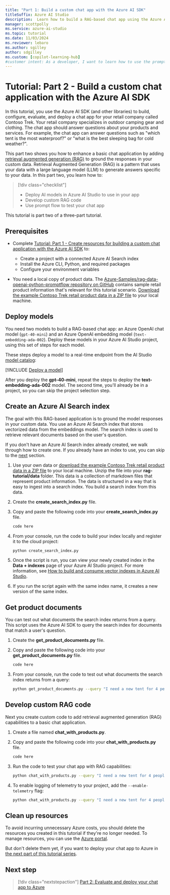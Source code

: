 ```yaml
---
title: "Part 1: Build a custom chat app with the Azure AI SDK"
titleSuffix: Azure AI Studio
description:  Learn how to build a RAG-based chat app using the Azure AI SDK. This tutorial is part 2 of a 3-part tutorial series.
manager: scottpolly
ms.service: azure-ai-studio
ms.topic: tutorial
ms.date: 11/03/2024
ms.reviewer: lebaro
ms.author: sgilley
author: sdgilley
ms.custom: [copilot-learning-hub]
#customer intent: As a developer, I want to learn how to use the prompt flow SDK so that I can build a RAG-based chat app.
---
```


# Tutorial:  Part 2 - Build a custom chat application with the Azure AI SDK

In this tutorial, you use the Azure AI SDK (and other libraries) to build, configure, evaluate, and deploy a chat app for your retail company called Contoso Trek. Your retail company specializes in outdoor camping gear and clothing. The chat app should answer questions about your products and services. For example, the chat app can answer questions such as "which tent is the most waterproof?" or "what is the best sleeping bag for cold weather?".

This part two shows you how to enhance a basic chat application by adding [retrieval augmented generation (RAG)](../concepts/retrieval-augmented-generation.md) to ground the responses in your custom data. Retrieval Augmented Generation (RAG) is a pattern that uses your data with a large language model (LLM) to generate answers specific to your data. In this part two, you learn how to:

> [!div class="checklist"]
> - Deploy AI models in Azure AI Studio to use in your app
> - Develop custom RAG code
> - Use prompt flow to test your chat app

This tutorial is part two of a three-part tutorial.

## Prerequisites

* Complete [Tutorial:  Part 1 - Create resources for building a custom chat application with the Azure AI SDK](copilot-sdk-create-resources.md) to:

    * Create a project with a connected Azure AI Search index
    * Install the Azure CLI, Python, and required packages
    * Configure your environment variables

* You need a local copy of product data. The [Azure-Samples/rag-data-openai-python-promptflow repository on GitHub](https://github.com/Azure-Samples/rag-data-openai-python-promptflow/) contains sample retail product information that's relevant for this tutorial scenario. [Download the example Contoso Trek retail product data in a ZIP file](https://github.com/Azure-Samples/rag-data-openai-python-promptflow/blob/main/tutorial/data/product-info.zip) to your local machine.


## Deploy models

You need two models to build a RAG-based chat app: an Azure OpenAI chat model (`gpt-40-mini`) and an Azure OpenAI embedding model (`text-embedding-ada-002`). Deploy these models in your Azure AI Studio project, using this set of steps for each model.

These steps deploy a model to a real-time endpoint from the AI Studio [model catalog](../how-to/model-catalog-overview.md):

[!INCLUDE [Deploy a model](../includes/deploy-model.md)]

After you deploy the **gpt-40-mini**, repeat the steps to deploy the **text-embedding-ada-002** model. The second time, you'll already be in a project, so you can skip the project selection step.

## Create an Azure AI Search index

The goal with this RAG-based application is to ground the model responses in your custom data. You use an Azure AI Search index that stores vectorized data from the embeddings model. The search index is used to retrieve relevant documents based on the user's question.

If you don't have an Azure AI Search index already created, we walk through how to create one. If you already have an index to use, you can skip to the [next](#develop-code) section. 

1. Use your own data or [download the example Contoso Trek retail product data in a ZIP file](https://github.com/Azure-Samples/rag-data-openai-python-promptflow/blob/main/tutorial/data/product-info.zip) to your local machine. Unzip the file into your **rag-tutorial/data** folder. This data is a collection of markdown files that represent product information. The data is structured in a way that is easy to ingest into a search index. You build a search index from this data.

1. Create the **create_search_index.py** file. 
1. Copy and paste the following code into your **create_search_index.py** file.

    ```python
    code here
    ```

1. From your console, run the code to build your index locally and register it to the cloud project:

    ```bash
    python create_search_index.py
    ```

1. Once the script is run, you can view your newly created index in the **Data + indexes** page of your Azure AI Studio project. For more information, see [How to build and consume vector indexes in Azure AI Studio](../how-to/index-add.md).

1. If you run the script again with the same index name, it creates a new version of the same index.


## Get product documents

You can test out what documents the search index returns from a query. This script uses the Azure AI SDK to query the search index for documents that match a user's question.
1. Create the **get_product_documents.py** file.
1. Copy and paste the following code into your **get_product_documents.py** file.

    ```python
    code here
    ```
1. From your console, run the code to test out what documents the search index returns from a query:

    ```bash
    python get_product_documents.py --query "I need a new tent for 4 people, what would you recommend?"
    ```

## <a href="develop-code"></a> Develop custom RAG code

Next you create custom code to add retrieval augmented generation (RAG) capabilities to a basic chat application.

1. Create a file named **chat_with_products.py**.
1. Copy and paste the following code into your **chat_with_products.py** file.

    ```python
    code here
    ```

1. Run the code to test your chat app with RAG capabilities:

    ```bash
    python chat_with_products.py --query "I need a new tent for 4 people, what would you recommend?"
    ```

1. To enable logging of telemetry to your project, add the `--enable-telemetry` flag:

    ```bash
    python chat_with_products.py --query "I need a new tent for 4 people, what would you recommend?" --enable-telemetry
    ```

## Clean up resources

To avoid incurring unnecessary Azure costs, you should delete the resources you created in this tutorial if they're no longer needed. To manage resources, you can use the [Azure portal](https://portal.azure.com?azure-portal=true).

But don't delete them yet, if you want to deploy your chat app to Azure in [the next part of this tutorial series](copilot-sdk-evaluate-deploy.md).

## Next step

> [!div class="nextstepaction"]
> [Part 2: Evaluate and deploy your chat app to Azure](copilot-sdk-evaluate-deploy.md)
